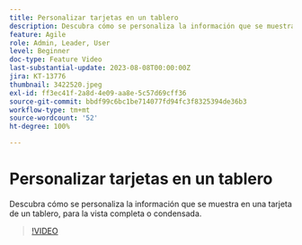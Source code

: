 ```yaml
---
title: Personalizar tarjetas en un tablero
description: Descubra cómo se personaliza la información que se muestra en una tarjeta de un tablero, para la vista completa o condensada.
feature: Agile
role: Admin, Leader, User
level: Beginner
doc-type: Feature Video
last-substantial-update: 2023-08-08T00:00:00Z
jira: KT-13776
thumbnail: 3422520.jpeg
exl-id: ff3ec41f-2a8d-4e09-aa8e-5c57d69cff36
source-git-commit: bbdf99c6bc1be714077fd94fc3f8325394de36b3
workflow-type: tm+mt
source-wordcount: '52'
ht-degree: 100%

---
```


# Personalizar tarjetas en un tablero

Descubra cómo se personaliza la información que se muestra en una tarjeta de un tablero, para la vista completa o condensada.

>[!VIDEO](https://video.tv.adobe.com/v/3446534/?quality=12&learn=on&enablevpops=1&captions=spa)
